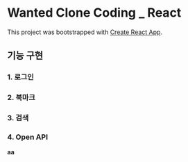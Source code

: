 # Wanted Clone Coding _ React

This project was bootstrapped with [Create React App](https://github.com/facebook/create-react-app).

## 기능 구현

### 1. 로그인



### 2. 북마크



### 3. 검색



### 4. Open API

**aa**



